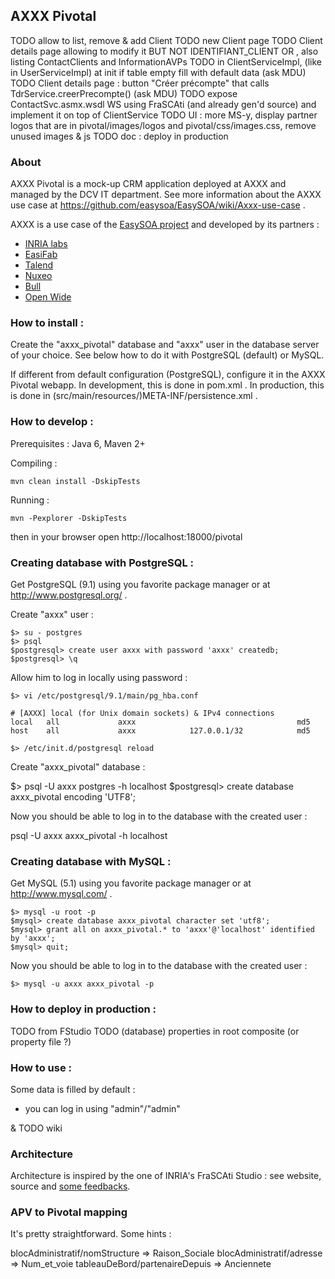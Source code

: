 ## AXXX Pivotal

TODO allow to list, remove & add Client
TODO new Client page
TODO Client details page allowing to modify it BUT NOT IDENTIFIANT_CLIENT OR , also listing ContactClients and InformationAVPs
TODO in ClientServiceImpl, (like in UserServiceImpl) at init if table empty fill with default data (ask MDU)
TODO Client details page : button "Créer précompte" that calls TdrService.creerPrecompte() (ask MDU)
TODO expose ContactSvc.asmx.wsdl WS using FraSCAti (and already gen'd source) and implement it on top of ClientService
TODO UI : more MS-y, display partner logos that are in pivotal/images/logos and pivotal/css/images.css, remove unused images & js
TODO doc : deploy in production


### About

AXXX Pivotal is a mock-up CRM application deployed at AXXX and managed by the DCV IT department.
See more information about the AXXX use case at https://github.com/easysoa/EasySOA/wiki/Axxx-use-case .

AXXX is a use case of the [EasySOA project](http://www.easysoa.org) and developed by its partners :
* [INRIA labs](http://www.inria.fr)
* [EasiFab](http://easifab.net)
* [Talend](http://www.talend.com)
* [Nuxeo](http://www.nuxeo.org)
* [Bull](http://www.bull.com)
* [Open Wide](http://www.openwide.fr)

### How to install :

Create the "axxx_pivotal" database and "axxx" user in the database server of your choice.
See below how to do it with PostgreSQL (default) or MySQL.

If different from default configuration (PostgreSQL), configure it in the AXXX Pivotal webapp.
In development, this is done in pom.xml . In production, this is done in
(src/main/resources/)META-INF/persistence.xml .


### How to develop :

Prerequisites : Java 6, Maven 2+

Compiling :

	mvn clean install -DskipTests

Running :

	mvn -Pexplorer -DskipTests
	
then in your browser open http://localhost:18000/pivotal


### Creating database with PostgreSQL :

Get PostgreSQL (9.1) using you favorite package manager or at http://www.postgresql.org/ .

Create "axxx" user :

	$> su - postgres
	$> psql
	$postgresql> create user axxx with password 'axxx' createdb;
	$postgresql> \q

Allow him to log in locally using password :

	$> vi /etc/postgresql/9.1/main/pg_hba.conf 

	# [AXXX] local (for Unix domain sockets) & IPv4 connections
	local   all             axxx                                    md5
	host    all             axxx            127.0.0.1/32            md5

	$> /etc/init.d/postgresql reload

Create "axxx_pivotal" database :

$> psql -U axxx postgres -h localhost
$postgresql> create database axxx_pivotal encoding 'UTF8';

Now you should be able to log in to the database with the created user :

psql -U axxx axxx_pivotal -h localhost


### Creating database with MySQL :

Get MySQL (5.1) using you favorite package manager or at http://www.mysql.com/ .

	$> mysql -u root -p
	$mysql> create database axxx_pivotal character set 'utf8';
	$mysql> grant all on axxx_pivotal.* to 'axxx'@'localhost' identified by 'axxx';
	$mysql> quit;

Now you should be able to log in to the database with the created user :

	$> mysql -u axxx axxx_pivotal -p


### How to deploy in production :

TODO from FStudio
TODO (database) properties in root composite (or property file ?)


### How to use :

Some data is filled by default :
* you can log in using "admin"/"admin"

& TODO wiki


### Architecture
Architecture is inspired by the one of INRIA's FraSCAti Studio : see website, source and [some feedbacks](https://github.com/easysoa/EasySOA/wiki/Frascati-studio-feedback).


### APV to Pivotal mapping
It's pretty straightforward. Some hints :

blocAdministratif/nomStructure => Raison_Sociale
blocAdministratif/adresse => Num_et_voie
tableauDeBord/partenaireDepuis => Anciennete
